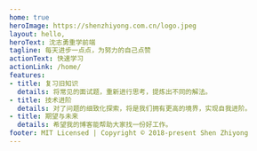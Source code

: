 ```yaml
---
home: true
heroImage: https://shenzhiyong.com.cn/logo.jpeg
layout: hello,
heroText: 沈志勇重学前端
tagline: 每天进步一点点，为努力的自己点赞
actionText: 快速学习
actionLink: /home/
features:
- title: 复习旧知识
  details: 将常见的面试题，重新进行思考，提炼出不同的解法。
- title: 技术进阶
  details: 对了问题的细致化探索，将是我们拥有更高的境界，实现自我进阶。
- title: 期望与未来
  details: 希望我的博客能帮助大家找一份好工作。
footer: MIT Licensed | Copyright © 2018-present Shen Zhiyong
---
```

